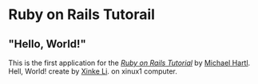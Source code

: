 # Ruby on Rails Tutorail

## "Hello, World!"

This is the first application for the
[*Ruby on Rails Tutorial*](http://www.railstutorial.org/)
by [Michael Hartl](http://www.michaelhartl.com). Hell, World!
create by [Xinke Li](http://www.librecoder.com). on xinux1 computer.